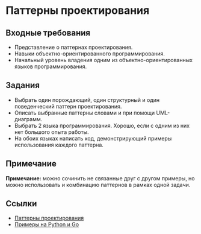# Паттерны проектирования

## Входные требования

* Представление о паттернах проектирования.
* Навыки объектно-ориентированного программирования.
* Начальный уровень владения одним из объектно-ориентированных языков программирования.

## Задания

* Выбрать один порождающий, один структурный и один поведенческий паттерн проектирования.
* Описать выбранные паттерны словами и при помощи UML-диаграмм.
* Выбрать 2 языка программирования. Хорошо, если с одним из них нет большого опыта работы.
* На обоих языках написать код, демонстрирующий примеры использования каждого паттерна.

## Примечание

**Примечание:** можно сочинить не связанные друг с другом примеры, но можно использовать и комбинацию паттернов в рамках одной задачи.

## Ссылки

* [Паттерны проектирования](https://refactoring.guru/images/content-public/announcement-en-1.svg?id=2b6bba0470947f2a60cdac20b809cf3d)
* [Примеры на Python и Go](https://github.com/aleneus/pvo/tree/master/design-patterns)

